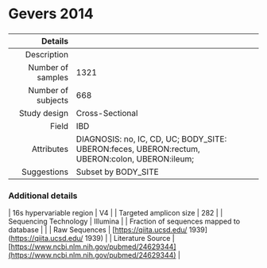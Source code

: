 # Gevers 2014

### 


| Details        |             |
| -------------: |-------------|
| Description      |  |
| Number of samples     | 1321      |
| Number of subjects | 668      |
| Study design | Cross-Sectional |
| Field | IBD|
| Attributes | DIAGNOSIS: no, IC, CD, UC; BODY_SITE: UBERON:feces, UBERON:rectum, UBERON:colon, UBERON:ileum;|
| Suggestions | Subset by BODY_SITE

### Additional details

| 16s hypervariable region | V4 |
| Targeted amplicon size | 282 |
| Sequencing Technology | Illumina |
| Fraction of sequences mapped to database |  |
| Raw Sequences | [https://qiita.ucsd.edu/ 1939](https://qiita.ucsd.edu/ 1939) |
| Literature Source | [https://www.ncbi.nlm.nih.gov/pubmed/24629344](https://www.ncbi.nlm.nih.gov/pubmed/24629344) |